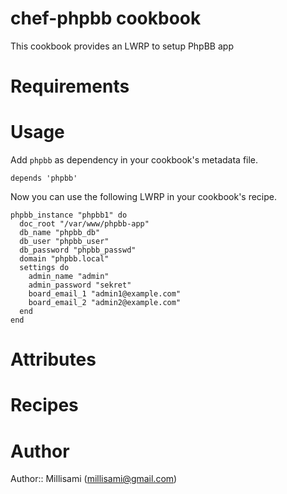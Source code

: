 # chef-phpbb cookbook

This cookbook provides an LWRP to setup PhpBB app

# Requirements

# Usage

Add `phpbb` as dependency in your cookbook's metadata file.

    depends 'phpbb'

Now you can use the following LWRP in your cookbook's recipe.

    phpbb_instance "phpbb1" do
      doc_root "/var/www/phpbb-app"
      db_name "phpbb_db"
      db_user "phpbb_user"
      db_password "phpbb_passwd"
      domain "phpbb.local"
      settings do
        admin_name "admin"
        admin_password "sekret"
        board_email_1 "admin1@example.com"
        board_email_2 "admin2@example.com"
      end
    end

# Attributes

# Recipes

# Author

Author:: Millisami (<millisami@gmail.com>)
